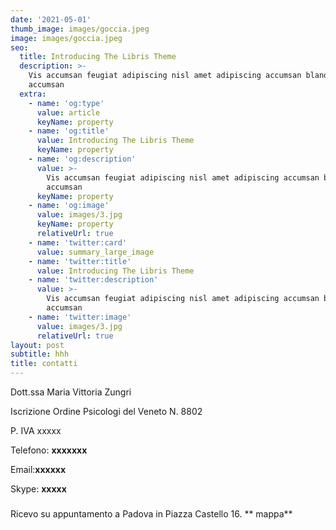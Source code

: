 ```yaml
---
date: '2021-05-01'
thumb_image: images/goccia.jpeg
image: images/goccia.jpeg
seo:
  title: Introducing The Libris Theme
  description: >-
    Vis accumsan feugiat adipiscing nisl amet adipiscing accumsan blandit
    accumsan
  extra:
    - name: 'og:type'
      value: article
      keyName: property
    - name: 'og:title'
      value: Introducing The Libris Theme
      keyName: property
    - name: 'og:description'
      value: >-
        Vis accumsan feugiat adipiscing nisl amet adipiscing accumsan blandit
        accumsan
      keyName: property
    - name: 'og:image'
      value: images/3.jpg
      keyName: property
      relativeUrl: true
    - name: 'twitter:card'
      value: summary_large_image
    - name: 'twitter:title'
      value: Introducing The Libris Theme
    - name: 'twitter:description'
      value: >-
        Vis accumsan feugiat adipiscing nisl amet adipiscing accumsan blandit
        accumsan
    - name: 'twitter:image'
      value: images/3.jpg
      relativeUrl: true
layout: post
subtitle: hhh
title: contatti
---
```

Dott.ssa Maria Vittoria Zungri

Iscrizione Ordine Psicologi del Veneto N. 8802

P. IVA xxxxx

Telefono: **xxxxxxx**

Email:**xxxxxx**

Skype: **xxxxx**

#####

Ricevo su appuntamento a Padova in Piazza Castello 16.    \*\*    mappa\*\*
